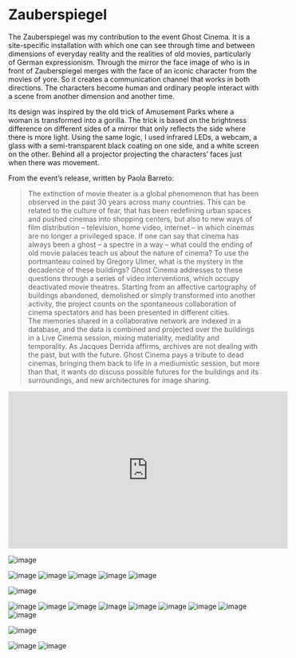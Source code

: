 # Zauberspiegel

The Zauberspiegel was my contribution to the event Ghost Cinema. It is a site-specific installation with which one can see through time and between dimensions of everyday reality and the realities of old movies, particularly of German expressionism. Through the mirror the face image of who is in front of Zauberspiegel merges with the face
of an iconic character from the movies of yore. So it creates a communication channel that works in both directions. The characters become human and ordinary people interact with a scene from another dimension and another time.

Its design was inspired by the old trick of Amusement Parks where a woman is transformed into a gorilla. The trick is based on the brightness difference on different sides of a mirror that only reflects the side where there is more light. Using the same logic, I used infrared LEDs, a webcam, a glass with a semi-transparent black coating on one side, and a white screen on the other. Behind all a projector projecting the characters’ faces just when there was movement.

From the event’s release, written by Paola Barreto:

> The extinction of movie theater is a global phenomenon that has been observed in the past 30 years across many countries. This can be related to the culture of fear, that has been redefining urban spaces and pushed cinemas into shopping centers, but also to new ways of film distribution – television, home video, internet – in which cinemas are no longer a privileged space. If one can say that cinema has always been a ghost – a spectre in a way – what could the ending of old movie palaces teach us about the nature of cinema? To use the portmanteau coined by Gregory Ulmer, what is the mystery in the decadence of these buildings? Ghost Cinema addresses to these questions through a series of video interventions, which occupy deactivated movie theatres. Starting from an affective cartography
of buildings abandoned, demolished or simply transformed into  another activity, the project counts on the spontaneous collaboration of cinema spectators and has been presented in different cities.  
The memories shared in a collaborative network are indexed in a database, and the data is combined and projected over the buildings in a Live Cinema session, mixing materiality, mediality and temporality. As Jacques Derrida affirms, archives are not dealing with the past, but with the future. Ghost Cinema pays a tribute to dead cinemas, bringing them back to life in a mediumistic session, but more than that, it wants do discuss possible futures for the buildings and its surroundings, and new architectures for image sharing.

<iframe width="560" height="315" src="https://www.youtube.com/embed/XhVIUVY8d2w" frameborder="0" allow="accelerometer; autoplay; encrypted-media; gyroscope; picture-in-picture" allowfullscreen></iframe>

![image](./images/zs-000.png)

![image](./images/zs-003.png)
![image](./images/zs-004.png)
![image](./images/zs-007.png)
![image](./images/zs-005.png)
![image](./images/zs-006.png)

![image](./images/zs-017.png)

![image](./images/zs-010.png)
![image](./images/zs-011.png)
![image](./images/zs-012.png)
![image](./images/zs-013.png)
![image](./images/zs-014.png)
![image](./images/zs-015.png)
![image](./images/zs-016.png)
![image](./images/zs-008.png)
![image](./images/zs-018.png)

![image](./images/zs-009.png)

![image](./images/zs-001.png)
![image](./images/zs-002.png)
